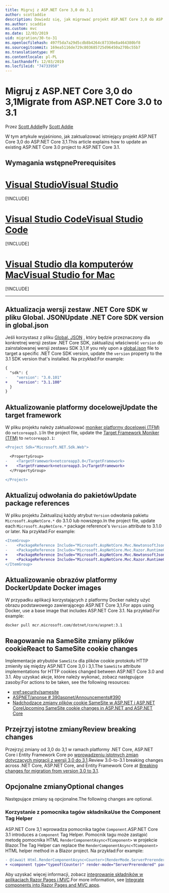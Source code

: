 ```yaml
---
title: Migruj z ASP.NET Core 3,0 do 3,1
author: scottaddie
description: Dowiedz się, jak migrować projekt ASP.NET Core 3,0 do ASP.NET Core 3,1.
ms.author: scaddie
ms.custom: mvc
ms.date: 12/03/2019
uid: migration/30-to-31
ms.openlocfilehash: 497f5da7a29d5cdb8b4264c87330e8a464380bf8
ms.sourcegitcommit: 169ea5116de729c803685725d96450a270bc55b7
ms.translationtype: MT
ms.contentlocale: pl-PL
ms.lasthandoff: 12/03/2019
ms.locfileid: "74733950"
---
```

# <a name="migrate-from-aspnet-core-30-to-31"></a><span data-ttu-id="4adee-103">Migruj z ASP.NET Core 3,0 do 3,1</span><span class="sxs-lookup"><span data-stu-id="4adee-103">Migrate from ASP.NET Core 3.0 to 3.1</span></span>

<span data-ttu-id="4adee-104">Przez [Scott Addie](https://github.com/scottaddie)</span><span class="sxs-lookup"><span data-stu-id="4adee-104">By [Scott Addie](https://github.com/scottaddie)</span></span>

<span data-ttu-id="4adee-105">W tym artykule wyjaśniono, jak zaktualizować istniejący projekt ASP.NET Core 3,0 do ASP.NET Core 3,1.</span><span class="sxs-lookup"><span data-stu-id="4adee-105">This article explains how to update an existing ASP.NET Core 3.0 project to ASP.NET Core 3.1.</span></span>

## <a name="prerequisites"></a><span data-ttu-id="4adee-106">Wymagania wstępne</span><span class="sxs-lookup"><span data-stu-id="4adee-106">Prerequisites</span></span>

# <a name="visual-studiotabvisual-studio"></a>[<span data-ttu-id="4adee-107">Visual Studio</span><span class="sxs-lookup"><span data-stu-id="4adee-107">Visual Studio</span></span>](#tab/visual-studio)

[!INCLUDE[](~/includes/net-core-prereqs-vs-3.1.md)]

# <a name="visual-studio-codetabvisual-studio-code"></a>[<span data-ttu-id="4adee-108">Visual Studio Code</span><span class="sxs-lookup"><span data-stu-id="4adee-108">Visual Studio Code</span></span>](#tab/visual-studio-code)

[!INCLUDE[](~/includes/net-core-prereqs-vsc-3.1.md)]

# <a name="visual-studio-for-mactabvisual-studio-mac"></a>[<span data-ttu-id="4adee-109">Visual Studio dla komputerów Mac</span><span class="sxs-lookup"><span data-stu-id="4adee-109">Visual Studio for Mac</span></span>](#tab/visual-studio-mac)

[!INCLUDE[](~/includes/net-core-prereqs-mac-3.1.md)]

---

## <a name="update-net-core-sdk-version-in-globaljson"></a><span data-ttu-id="4adee-110">Aktualizacja wersji zestaw .NET Core SDK w pliku Global. JSON</span><span class="sxs-lookup"><span data-stu-id="4adee-110">Update .NET Core SDK version in global.json</span></span>

<span data-ttu-id="4adee-111">Jeśli korzystasz z pliku [Global. JSON](/dotnet/core/tools/global-json) , który będzie przeznaczony dla konkretnej wersji zestaw .NET Core SDK, zaktualizuj właściwość `version` do zainstalowanej wersji zestawu SDK 3,1.</span><span class="sxs-lookup"><span data-stu-id="4adee-111">If you rely upon a [global.json](/dotnet/core/tools/global-json) file to target a specific .NET Core SDK version, update the `version` property to the 3.1 SDK version that's installed.</span></span> <span data-ttu-id="4adee-112">Na przykład:</span><span class="sxs-lookup"><span data-stu-id="4adee-112">For example:</span></span>

```diff
{
  "sdk": {
-    "version": "3.0.101"
+    "version": "3.1.100"
  }
}
```

## <a name="update-the-target-framework"></a><span data-ttu-id="4adee-113">Aktualizowanie platformy docelowej</span><span class="sxs-lookup"><span data-stu-id="4adee-113">Update the target framework</span></span>

<span data-ttu-id="4adee-114">W pliku projektu należy zaktualizować [moniker platformy docelowej (TFM)](/dotnet/standard/frameworks) do `netcoreapp3.1`:</span><span class="sxs-lookup"><span data-stu-id="4adee-114">In the project file, update the [Target Framework Moniker (TFM)](/dotnet/standard/frameworks) to `netcoreapp3.1`:</span></span>

```diff
<Project Sdk="Microsoft.NET.Sdk.Web">

  <PropertyGroup>
-    <TargetFramework>netcoreapp3.0</TargetFramework>
+    <TargetFramework>netcoreapp3.1</TargetFramework>
  </PropertyGroup>

</Project>
```

## <a name="update-package-references"></a><span data-ttu-id="4adee-115">Aktualizuj odwołania do pakietów</span><span class="sxs-lookup"><span data-stu-id="4adee-115">Update package references</span></span>

<span data-ttu-id="4adee-116">W pliku projektu Zaktualizuj każdy atrybut `Version` odwołania pakietu `Microsoft.AspNetCore.*` do 3.1.0 lub nowszego.</span><span class="sxs-lookup"><span data-stu-id="4adee-116">In the project file, update each `Microsoft.AspNetCore.*` package reference's `Version` attribute to 3.1.0 or later.</span></span> <span data-ttu-id="4adee-117">Na przykład:</span><span class="sxs-lookup"><span data-stu-id="4adee-117">For example:</span></span>

```diff
<ItemGroup>
-    <PackageReference Include="Microsoft.AspNetCore.Mvc.NewtonsoftJson" Version="3.0.0" />
-    <PackageReference Include="Microsoft.AspNetCore.Mvc.Razor.RuntimeCompilation" Version="3.0.0" Condition="'$(Configuration)' == 'Debug'" />
+    <PackageReference Include="Microsoft.AspNetCore.Mvc.NewtonsoftJson" Version="3.1.0" />
+    <PackageReference Include="Microsoft.AspNetCore.Mvc.Razor.RuntimeCompilation" Version="3.1.0" Condition="'$(Configuration)' == 'Debug'" />
</ItemGroup>
```

## <a name="update-docker-images"></a><span data-ttu-id="4adee-118">Aktualizowanie obrazów platformy Docker</span><span class="sxs-lookup"><span data-stu-id="4adee-118">Update Docker images</span></span>

<span data-ttu-id="4adee-119">W przypadku aplikacji korzystających z platformy Docker należy użyć obrazu podstawowego zawierającego ASP.NET Core 3,1.</span><span class="sxs-lookup"><span data-stu-id="4adee-119">For apps using Docker, use a base image that includes ASP.NET Core 3.1.</span></span> <span data-ttu-id="4adee-120">Na przykład:</span><span class="sxs-lookup"><span data-stu-id="4adee-120">For example:</span></span>

```console
docker pull mcr.microsoft.com/dotnet/core/aspnet:3.1
```

## <a name="react-to-samesite-cookie-changes"></a><span data-ttu-id="4adee-121">Reagowanie na SameSite zmiany plików cookie</span><span class="sxs-lookup"><span data-stu-id="4adee-121">React to SameSite cookie changes</span></span>

<span data-ttu-id="4adee-122">Implementacje atrybutów `SameSite` dla plików cookie protokołu HTTP zmieniły się między ASP.NET Core 3,0 i 3,1.</span><span class="sxs-lookup"><span data-stu-id="4adee-122">The `SameSite` attribute implementations for HTTP cookies changed between ASP.NET Core 3.0 and 3.1.</span></span> <span data-ttu-id="4adee-123">Aby uzyskać akcje, które należy wykonać, zobacz następujące zasoby:</span><span class="sxs-lookup"><span data-stu-id="4adee-123">For actions to be taken, see the following resources:</span></span>

* <xref:security/samesite>
* [<span data-ttu-id="4adee-124">ASPNET/anonse # 390</span><span class="sxs-lookup"><span data-stu-id="4adee-124">aspnet/Announcements#390</span></span>](https://github.com/aspnet/Announcements/issues/390)
* [<span data-ttu-id="4adee-125">Nadchodzące zmiany plików cookie SameSite w ASP.NET i ASP.NET Core</span><span class="sxs-lookup"><span data-stu-id="4adee-125">Upcoming SameSite cookie changes in ASP.NET and ASP.NET Core</span></span>](https://devblogs.microsoft.com/aspnet/upcoming-samesite-cookie-changes-in-asp-net-and-asp-net-core/)

## <a name="review-breaking-changes"></a><span data-ttu-id="4adee-126">Przejrzyj istotne zmiany</span><span class="sxs-lookup"><span data-stu-id="4adee-126">Review breaking changes</span></span>

<span data-ttu-id="4adee-127">Przejrzyj zmiany od 3,0 do 3,1 w ramach platformy .NET Core, ASP.NET Core i Entity Framework Core po [wprowadzeniu istotnych zmian dotyczących migracji z wersji 3,0 do 3,1](/dotnet/core/compatibility/3.0-3.1).</span><span class="sxs-lookup"><span data-stu-id="4adee-127">Review 3.0-to-3.1 breaking changes across .NET Core, ASP.NET Core, and Entity Framework Core at [Breaking changes for migration from version 3.0 to 3.1](/dotnet/core/compatibility/3.0-3.1).</span></span>

## <a name="optional-changes"></a><span data-ttu-id="4adee-128">Opcjonalne zmiany</span><span class="sxs-lookup"><span data-stu-id="4adee-128">Optional changes</span></span>

<span data-ttu-id="4adee-129">Następujące zmiany są opcjonalne.</span><span class="sxs-lookup"><span data-stu-id="4adee-129">The following changes are optional.</span></span>

### <a name="use-the-component-tag-helper"></a><span data-ttu-id="4adee-130">Korzystanie z pomocnika tagów składnika</span><span class="sxs-lookup"><span data-stu-id="4adee-130">Use the Component Tag Helper</span></span>

<span data-ttu-id="4adee-131">ASP.NET Core 3,1 wprowadza pomocnika tagów `Component`.</span><span class="sxs-lookup"><span data-stu-id="4adee-131">ASP.NET Core 3.1 introduces a `Component` Tag Helper.</span></span> <span data-ttu-id="4adee-132">Pomocnik tagu może zastąpić metodę pomocnika HTML `RenderComponentAsync<TComponent>` w projekcie Blazor.</span><span class="sxs-lookup"><span data-stu-id="4adee-132">The Tag Helper can replace the `RenderComponentAsync<TComponent>` HTML helper method in a Blazor project.</span></span> <span data-ttu-id="4adee-133">Na przykład:</span><span class="sxs-lookup"><span data-stu-id="4adee-133">For example:</span></span>

```diff
- @(await Html.RenderComponentAsync<Counter>(RenderMode.ServerPrerendered, new { IncrementAmount = 10 }))
+ <component type="typeof(Counter)" render-mode="ServerPrerendered" param-IncrementAmount="10" />
```

<span data-ttu-id="4adee-134">Aby uzyskać więcej informacji, zobacz [integrowanie składników w aplikacjach Razor Pages i MVC](/aspnet/core/blazor/components?view=aspnetcore-3.1#integrate-components-into-razor-pages-and-mvc-apps).</span><span class="sxs-lookup"><span data-stu-id="4adee-134">For more information, see [Integrate components into Razor Pages and MVC apps](/aspnet/core/blazor/components?view=aspnetcore-3.1#integrate-components-into-razor-pages-and-mvc-apps).</span></span>
